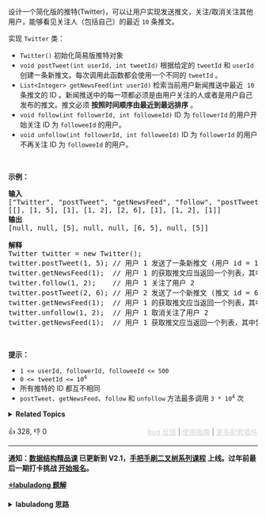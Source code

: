 <p>设计一个简化版的推特(Twitter)，可以让用户实现发送推文，关注/取消关注其他用户，能够看见关注人（包括自己）的最近 <code>10</code> 条推文。</p>

<p>实现 <code>Twitter</code> 类：</p>

<ul> 
 <li><code>Twitter()</code> 初始化简易版推特对象</li> 
 <li><code>void postTweet(int userId, int tweetId)</code> 根据给定的 <code>tweetId</code> 和 <code>userId</code> 创建一条新推文。每次调用此函数都会使用一个不同的 <code>tweetId</code> 。</li> 
 <li><code>List&lt;Integer&gt; getNewsFeed(int userId)</code> 检索当前用户新闻推送中最近&nbsp; <code>10</code> 条推文的 ID 。新闻推送中的每一项都必须是由用户关注的人或者是用户自己发布的推文。推文必须 <strong>按照时间顺序由最近到最远排序</strong> 。</li> 
 <li><code>void follow(int followerId, int followeeId)</code> ID 为 <code>followerId</code> 的用户开始关注 ID 为 <code>followeeId</code> 的用户。</li> 
 <li><code>void unfollow(int followerId, int followeeId)</code> ID 为 <code>followerId</code> 的用户不再关注 ID 为 <code>followeeId</code> 的用户。</li> 
</ul>

<p>&nbsp;</p>

<p><strong>示例：</strong></p>

<pre>
<strong>输入</strong>
["Twitter", "postTweet", "getNewsFeed", "follow", "postTweet", "getNewsFeed", "unfollow", "getNewsFeed"]
[[], [1, 5], [1], [1, 2], [2, 6], [1], [1, 2], [1]]
<strong>输出</strong>
[null, null, [5], null, null, [6, 5], null, [5]]

<strong>解释</strong>
Twitter twitter = new Twitter();
twitter.postTweet(1, 5); // 用户 1 发送了一条新推文 (用户 id = 1, 推文 id = 5)
twitter.getNewsFeed(1);  // 用户 1 的获取推文应当返回一个列表，其中包含一个 id 为 5 的推文
twitter.follow(1, 2);    // 用户 1 关注了用户 2
twitter.postTweet(2, 6); // 用户 2 发送了一个新推文 (推文 id = 6)
twitter.getNewsFeed(1);  // 用户 1 的获取推文应当返回一个列表，其中包含两个推文，id 分别为 -&gt; [6, 5] 。推文 id 6 应当在推文 id 5 之前，因为它是在 5 之后发送的
twitter.unfollow(1, 2);  // 用户 1 取消关注了用户 2
twitter.getNewsFeed(1);  // 用户 1 获取推文应当返回一个列表，其中包含一个 id 为 5 的推文。因为用户 1 已经不再关注用户 2</pre>

<p>&nbsp;</p>

<p><strong>提示：</strong></p>

<ul> 
 <li><code>1 &lt;= userId, followerId, followeeId &lt;= 500</code></li> 
 <li><code>0 &lt;= tweetId &lt;= 10<sup>4</sup></code></li> 
 <li>所有推特的 ID 都互不相同</li> 
 <li><code>postTweet</code>、<code>getNewsFeed</code>、<code>follow</code> 和 <code>unfollow</code> 方法最多调用 <code>3 * 10<sup>4</sup></code> 次</li> 
</ul>

<details><summary><strong>Related Topics</strong></summary>设计 | 哈希表 | 链表 | 堆（优先队列）</details><br>

<div>👍 328, 👎 0<span style='float: right;'><span style='color: gray;'><a href='https://github.com/labuladong/fucking-algorithm/discussions/939' target='_blank' style='color: lightgray;text-decoration: underline;'>bug 反馈</a> | <a href='https://mp.weixin.qq.com/s/NF8mmVyXVfC1ehdMOsO7Cw' target='_blank' style='color: lightgray;text-decoration: underline;'>使用指南</a> | <a href='https://labuladong.github.io/algo/images/others/%E5%85%A8%E5%AE%B6%E6%A1%B6.jpg' target='_blank' style='color: lightgray;text-decoration: underline;'>更多配套插件</a></span></span></div>

<div id="labuladong"><hr>

**通知：[数据结构精品课](https://aep.h5.xeknow.com/s/1XJHEO) 已更新到 V2.1，[手把手刷二叉树系列课程](https://aep.xet.tech/s/3YGcq3) 上线。过年前最后一期打卡挑战 [开始报名](https://aep.xet.tech/s/1a9ByX)。**



<p><strong><a href="https://labuladong.github.io/article?qno=355" target="_blank">⭐️labuladong 题解</a></strong></p>
<details><summary><strong>labuladong 思路</strong></summary>

## 基本思路

这道题比较经典，在特定场景下让你设计算法。其难点在于 `getNewsFeed` 方法，要按照时间线顺序展示所有关注用户的推文，这个方法要用到我在 [单链表的六大解题套路](https://labuladong.github.io/article/fname.html?fname=链表技巧) 解决 [23. 合并K个升序链表](/problems/merge-k-sorted-lists) 的合并多个有序链表的技巧：

你把一个用户发布的所有推文做成一条有序链表（靠近头部的推文是最近发布的），那么只要合并关注用户的推文链表，即可获得按照时间线顺序排序的信息流。

具体看代码吧，我注释比较详细。

**详细题解：[设计朋友圈时间线功能](https://labuladong.github.io/article/fname.html?fname=设计Twitter)**

**标签：[数据结构](https://mp.weixin.qq.com/mp/appmsgalbum?__biz=MzAxODQxMDM0Mw==&action=getalbum&album_id=1318892385270808576)，[设计](https://mp.weixin.qq.com/mp/appmsgalbum?__biz=MzAxODQxMDM0Mw==&action=getalbum&album_id=2121998148662362112)**

## 解法代码

```java
class Twitter {
    // 全局时间戳
    int globalTime = 0;
    // 记录用户 ID 到用户示例的映射
    HashMap<Integer, User> idToUser = new HashMap<>();

    // Tweet 类
    class Tweet {
        private int id;
        // 时间戳用于对信息流按照时间排序
        private int timestamp;
        // 指向下一条 tweet，类似单链表结构
        private Tweet next;

        public Tweet(int id) {
            this.id = id;
            // 新建一条 tweet 时记录并更新时间戳 
            this.timestamp = globalTime++;
        }

        public int getId() {
            return id;
        }

        public int getTimestamp() {
            return timestamp;
        }

        public Tweet getNext() {
            return next;
        }

        public void setNext(Tweet next) {
            this.next = next;
        }
    }

    // 用户类
    class User {
        // 记录该用户的 id 以及发布的 tweet
        private int id;
        private Tweet tweetHead;
        // 记录该用户的关注者
        private HashSet<User> followedUserSet;

        public User(int id) {
            this.id = id;
            this.tweetHead = null;
            this.followedUserSet = new HashSet<>();
        }

        public int getId() {
            return id;
        }

        public Tweet getTweetHead() {
            return tweetHead;
        }

        public HashSet<User> getFollowedUserSet() {
            return followedUserSet;
        }

        public boolean equals(User other) {
            return this.id == other.id;
        }

        // 关注其他人
        public void follow(User other) {
            followedUserSet.add(other);
        }

        // 取关其他人
        public void unfollow(User other) {
            followedUserSet.remove(other);
        }

        // 发布一条 tweet
        public void post(Tweet tweet) {
            // 把新发布的 tweet 作为链表头节点
            tweet.setNext(tweetHead);
            tweetHead = tweet;
        }
    }

    public void postTweet(int userId, int tweetId) {
        // 如果这个用户还不存在，新建用户
        if (!idToUser.containsKey(userId)) {
            idToUser.put(userId, new User(userId));
        }
        User user = idToUser.get(userId);
        user.post(new Tweet(tweetId));
    }

    public List<Integer> getNewsFeed(int userId) {
        List<Integer> res = new LinkedList<>();
        if (!idToUser.containsKey(userId)) {
            return res;
        }
        // 获取该用户关注的用户列表
        User user = idToUser.get(userId);
        Set<User> followedUserSet = user.getFollowedUserSet();
        // 每个用户的 tweet 是一条按时间排序的链表
        // 现在执行合并多条有序链表的逻辑，找出时间线中的最近 10 条动态
        PriorityQueue<Tweet> pq = new PriorityQueue<>((a, b) -> {
            // 按照每条 tweet 的发布时间降序排序（最近发布的排在事件流前面）
            return b.timestamp - a.timestamp;
        });
        // 该用户自己的 tweet 也在时间线内
        if (user.getTweetHead() != null) {
            pq.offer(user.getTweetHead());
        }
        for (User other : followedUserSet) {
            if (other.getTweetHead() != null) {
                pq.offer(other.tweetHead);
            }
        }
        // 合并多条有序链表
        int count = 0;
        while (!pq.isEmpty() && count < 10) {
            Tweet tweet = pq.poll();
            res.add(tweet.getId());
            if (tweet.getNext() != null) {
                pq.offer(tweet.getNext());
            }
            count++;
        }
        return res;
    }

    public void follow(int followerId, int followeeId) {
        // 如果用户还不存在，则新建用户
        if (!idToUser.containsKey(followerId)) {
            idToUser.put(followerId, new User(followerId));
        }
        if (!idToUser.containsKey(followeeId)) {
            idToUser.put(followeeId, new User(followeeId));
        }

        User follower = idToUser.get(followerId);
        User followee = idToUser.get(followeeId);
        // 关注者关注被关注者
        follower.follow(followee);
    }

    public void unfollow(int followerId, int followeeId) {
        if (!idToUser.containsKey(followerId) || !idToUser.containsKey(followeeId)) {
            return;
        }
        User follower = idToUser.get(followerId);
        User followee = idToUser.get(followeeId);
        // 关注者取关被关注者
        follower.unfollow(followee);
    }
}
```

</details>
</div>



